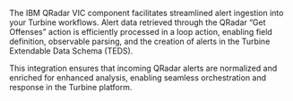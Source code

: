 The IBM QRadar VIC component facilitates streamlined alert ingestion into your Turbine workflows. Alert data retrieved
through the QRadar “Get Offenses” action is efficiently processed in a loop action, enabling field definition, 
observable parsing, and the creation of alerts in the Turbine Extendable Data Schema (TEDS).

This integration ensures that incoming QRadar alerts are normalized and enriched for enhanced analysis, enabling 
seamless orchestration and response in the Turbine platform.